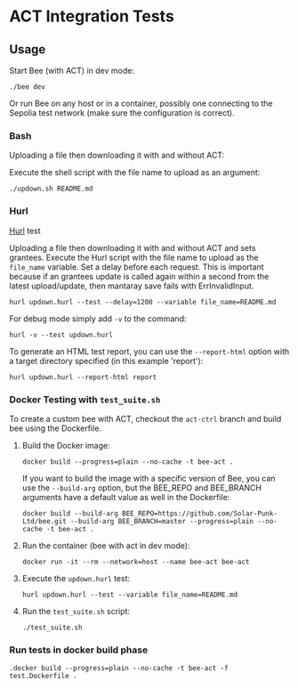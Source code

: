 # ACT Integration Tests

## Usage

Start Bee (with ACT) in dev mode:

```shell
./bee dev 
```

Or run Bee on any host or in a container, possibly one connecting to the Sepolia test network (make sure the
configuration is correct).

### Bash

Uploading a file then downloading it with and without ACT:

Execute the shell script with the file name to upload as an argument:

```shell
./updown.sh README.md
```

### Hurl

[Hurl](https://hurl.dev) test

Uploading a file then downloading it with and without ACT and sets grantees.
Execute the Hurl script with the file name to upload as the `file_name` variable. Set a delay before each request. This is important because if an grantees update is called again within a second from the latest upload/update, then mantaray save fails with ErrInvalidInput.

```shell
hurl updown.hurl --test --delay=1200 --variable file_name=README.md
```

For debug mode simply add `-v` to the command:

```shell
hurl -v --test updown.hurl
```

To generate an HTML test report, you can use the `--report-html` option with a target directory specified (in this
example 'report'):

```shell
hurl updown.hurl --report-html report
```

### Docker Testing with `test_suite.sh`

To create a custom bee with ACT, checkout the `act-ctrl` branch and build bee using the Dockerfile.

1. Build the Docker image:

    ```shell
    docker build --progress=plain --no-cache -t bee-act .
    ```

   If you want to build the image with a specific version of Bee, you can use the `--build-arg` option, but the BEE_REPO and BEE_BRANCH arguments have a default value as well in the Dockerfile:
   ```shell
   docker build --build-arg BEE_REPO=https://github.com/Solar-Punk-Ltd/bee.git --build-arg BEE_BRANCH=master --progress=plain --no-cache -t bee-act .
   ```

2. Run the container (bee with act in dev mode):

    ```shell
    docker run -it --rm --network=host --name bee-act bee-act
    ```

3. Execute the `updown.hurl` test:

    ```shell
    hurl updown.hurl --test --variable file_name=README.md
    ```

4. Run the `test_suite.sh` script:

    ```shell
    ./test_suite.sh
    ```

### Run tests in docker build phase

```shell
.docker build --progress=plain --no-cache -t bee-act -f test.Dockerfile .
```
